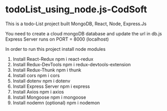# todoList_using_node.js-CodSoft
This is a todo-List project built MongoDB, React, Node, Express.Js

You need to create a cloud mongoDB database and update the url in db.js
Express Server runs on PORT = 8000 (localhost)

In order to run this project install node modules 
1. Install React-Redux
   npm i react-redux
2. Install Redux-DevTools
   npm i redux-devtools-extension
3. Install Redux-Thunk
   npm i thunk
4. Install cors
   npm i cors
5. Install dotenv
   npm i dotenv
6. Install Express Server
   npm i express
7. Install Axios
   npm i axios
8. Install Mongoose
   npm i mongoose
9. Install nodemn (optional)
   npm i nodemon
